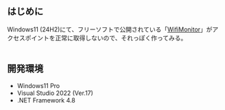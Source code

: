 ## はじめに
Windows11 (24H2)にて、フリーソフトで公開されている「[WifiMonitor](https://www.projectgroup.info/software/WifiMonitor.html)」がアクセスポイントを正常に取得しないので、それっぽく作ってみる。<br>
<br>

## 開発環境
- Windows11 Pro
- Visual Studio 2022 (Ver.17)
- .NET Framework 4.8
